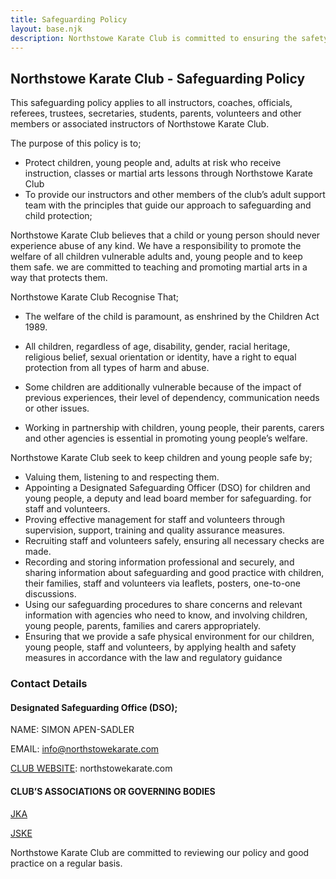 ```yaml
---
title: Safeguarding Policy
layout: base.njk
description: Northstowe Karate Club is committed to ensuring the safety of all of its students.
---
```



## Northstowe Karate Club - Safeguarding Policy

This safeguarding policy applies to all instructors, coaches, officials, referees, trustees, secretaries,
students, parents, volunteers and other members or associated instructors of Northstowe Karate Club.

The purpose of this policy is to;
* Protect children, young people and, adults at risk who receive instruction, classes or martial arts lessons
through Northstowe Karate Club
* To provide our instructors and other members of the club’s adult support team with the
principles that guide our approach to safeguarding and child protection;

Northstowe Karate Club believes that a child or young person
should never experience abuse of any kind. We have a
responsibility to promote the welfare of all children
vulnerable adults and, young people and to keep them safe. we are
committed to teaching and promoting martial arts
in a way that protects them.

Northstowe Karate Club Recognise That;
* The welfare of the child is paramount, as enshrined by the Children Act 1989.
* All children, regardless of age, disability, gender, racial heritage, religious belief, sexual orientation
or identity, have a right to equal protection from all types of harm and abuse.

* Some children are additionally vulnerable because of the impact of previous experiences, their
level of dependency, communication needs or other issues.
* Working in partnership with children, young people, their parents, carers and other agencies is
essential in promoting young people’s welfare.

Northstowe Karate Club seek to keep children and young people
safe by;

* Valuing them, listening to and respecting them.
* Appointing a Designated Safeguarding Officer (DSO) for children and young people, a deputy and
lead board member for safeguarding.
for staff and volunteers.
* Proving effective management for staff and volunteers through supervision, support, training and
quality assurance measures.
* Recruiting staff and volunteers safely, ensuring all necessary checks are made.
* Recording and storing information professional and securely, and sharing information about
safeguarding and good practice with children, their families, staff and volunteers via leaflets,
posters, one-to-one discussions.
* Using our safeguarding procedures to share concerns and relevant information with agencies
who need to know, and involving children, young people, parents, families and carers
appropriately.
* Ensuring that we provide a safe physical environment for our children, young people, staff and
volunteers, by applying health and safety measures in accordance with the law and regulatory
guidance

### Contact Details

#### Designated Safeguarding Office (DSO);

NAME: SIMON APEN-SADLER

EMAIL: info@northstowekarate.com

[CLUB WEBSITE](/): northstowekarate.com

#### CLUB’S ASSOCIATIONS OR GOVERNING BODIES

[JKA](https://jka.or.jp/en)

[JSKE](https://jske.co.uk)

Northstowe Karate Club are committed to reviewing our policy and good practice on a regular basis.

